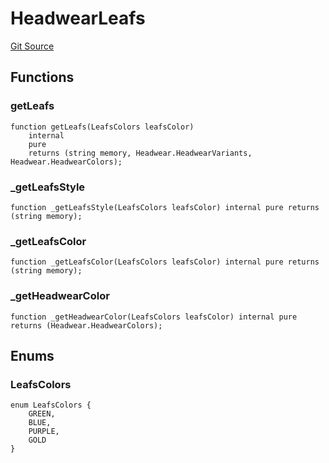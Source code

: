 # HeadwearLeafs
[Git Source](https://github.com/digiv3rse/protocol-contracts/blob/0d518167a484d4368bad0990424be098fe779fa4/contracts/libraries/svgs/Profile/Headwear/HeadwearLeafs.sol)


## Functions
### getLeafs


```solidity
function getLeafs(LeafsColors leafsColor)
    internal
    pure
    returns (string memory, Headwear.HeadwearVariants, Headwear.HeadwearColors);
```

### _getLeafsStyle


```solidity
function _getLeafsStyle(LeafsColors leafsColor) internal pure returns (string memory);
```

### _getLeafsColor


```solidity
function _getLeafsColor(LeafsColors leafsColor) internal pure returns (string memory);
```

### _getHeadwearColor


```solidity
function _getHeadwearColor(LeafsColors leafsColor) internal pure returns (Headwear.HeadwearColors);
```

## Enums
### LeafsColors

```solidity
enum LeafsColors {
    GREEN,
    BLUE,
    PURPLE,
    GOLD
}
```


